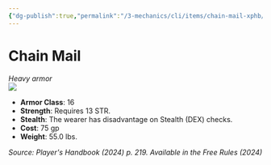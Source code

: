 ```yaml
---
{"dg-publish":true,"permalink":"/3-mechanics/cli/items/chain-mail-xphb/","tags":["ttrpg-cli/compendium/src/5e/xphb","ttrpg-cli/item/armor/heavy","ttrpg-cli/item/rarity/none"],"noteIcon":""}
---
```


# Chain Mail
*Heavy armor*  
![](3-Mechanics/CLI/items/img/chain-mail.webp#right)

- **Armor Class**: 16
- **Strength**: Requires 13 STR.
- **Stealth**: The wearer has disadvantage on Stealth (DEX) checks.
- **Cost**: 75 gp
- **Weight**: 55.0 lbs.

*Source: Player's Handbook (2024) p. 219. Available in the Free Rules (2024)*